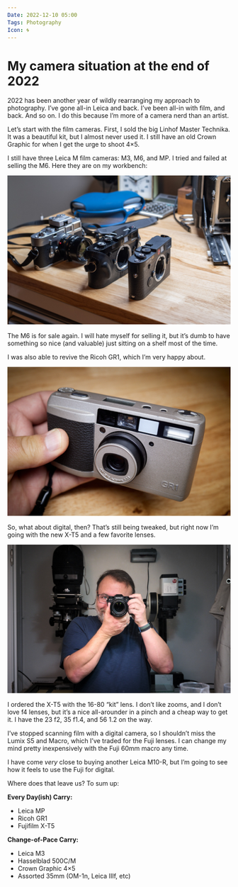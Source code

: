 ```yaml
---
Date: 2022-12-10 05:00
Tags: Photography
Icon: 🌀
---
```


# My camera situation at the end of 2022

2022 has been another year of wildly rearranging my approach to photography. I’ve gone all-in Leica and back. I’ve been all-in with film, and back. And so on. I do this because I’m more of a camera nerd than an artist.

Let’s start with the film cameras. First, I sold the big Linhof Master Technika. It was a beautiful kit, but I almost never used it. I still have an old Crown Graphic for when I get the urge to shoot 4×5.

I still have three Leica M film cameras: M3, M6, and MP. I tried and failed at selling the M6. Here they are on my workbench:

![Leicas: M3, MP, and M6](_20221209-DSCF0080.jpg)

The M6 is for sale again. I will hate myself for selling it, but it’s dumb to have something so nice (and valuable) just sitting on a shelf most of the time.

I was also able to revive the Ricoh GR1, which I’m very happy about.

![Ricoh GR](_20221127-R0002525.jpg)

So, what about digital, then? That’s still being tweaked, but right now I’m going with the new X-T5 and a few favorite lenses.

![Testing the Fuji X-T5](_20221207-DSCF0005.jpg)

I ordered the X-T5 with the 16-80 “kit” lens. I don’t like zooms, and I don’t love f4 lenses, but it’s a nice all-arounder in a pinch and a cheap way to get it. I have the 23 f2, 35 f1.4, and 56 1.2 on the way.

I’ve stopped scanning film with a digital camera, so I shouldn’t miss the Lumix S5 and Macro, which I’ve traded for the Fuji lenses. I can change my mind pretty inexpensively with the Fuji 60mm macro any time.

I have come _very_ close to buying another Leica M10-R, but I’m going to see how it feels to use the Fuji for digital.

Where does that leave us? To sum up:

**Every Day(ish) Carry:**

*   Leica MP
*   Ricoh GR1
*   Fujifilm X-T5

**Change-of-Pace Carry:**

*   Leica M3
*   Hasselblad 500C/M
*   Crown Graphic 4×5
*   Assorted 35mm (OM-1n, Leica IIIf, etc)

